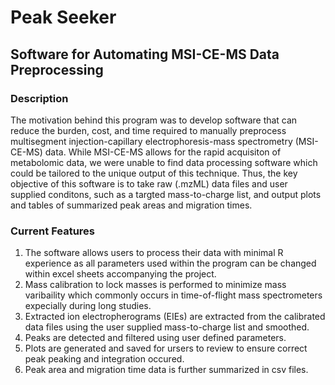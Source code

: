 # Peak Seeker
## Software for Automating MSI-CE-MS Data Preprocessing

### Description

The motivation behind this program was to develop software that can reduce the burden, cost, and time required to manually preprocess multisegment injection-capillary electrophoresis-mass spectrometry (MSI-CE-MS) data. While MSI-CE-MS allows for the rapid acquisiton of metabolomic data, we were unable to find data processing software which could be tailored to the unique output of this technique. Thus, the key objective of this software is to take raw (.mzML) data files and user supplied conditons, such as a targted mass-to-charge list, and output plots and tables of summarized peak areas and migration times. 

### Current Features

1. The software allows users to process their data with minimal R experience as all parameters used within the program can be changed within excel sheets accompanying the project. 
2. Mass calibration to lock masses is performed to minimize mass varibaility which commonly occurs in time-of-flight mass spectrometers expecially during long studies. 
3. Extracted ion electropherograms (EIEs) are extracted from the calibrated data files using the user supplied mass-to-charge list and smoothed.
4. Peaks are detected and filtered using user defined parameters.
5. Plots are generated and saved for ursers to review to ensure correct peak peaking and integration occured. 
6. Peak area and migration time data is further summarized in csv files.
